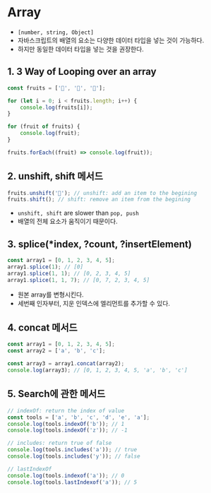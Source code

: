 # Array

-   `[number, string, Object]`
-   자바스크립트의 배열의 요소는 다양한 데이터 타입을 넣는 것이 가능하다.
-   하지만 동일한 데이터 타입을 넣는 것을 권장한다.

## 1. 3 Way of Looping over an array

```js
const fruits = ['🍒', '🥭', '🍍'];

for (let i = 0; i < fruits.length; i++) {
    console.log(fruits[i]);
}

for (fruit of fruits) {
    console.log(fruit);
}

fruits.forEach((fruit) => console.log(fruit));
```

## 2. unshift, shift 메서드

```js
fruits.unshift('🥝'); // unshift: add an item to the begining
fruits.shift(); // shift: remove an item from the begining
```

-   `unshift, shift` are slower than `pop, push`
-   배열의 전체 요소가 움직이기 때문이다.

## 3. splice(*index, ?count, ?insertElement)

```js
const array1 = [0, 1, 2, 3, 4, 5];
array1.splice(1); // [0]
array1.splice(1, 1); // [0, 2, 3, 4, 5]
array1.splice(1, 1, 7); // [0, 7, 2, 3, 4, 5]
```
- 원본 array를 변형시킨다.
- 세번째 인자부터, 지운 인덱스에 엘리먼트를 추가할 수 있다.

## 4. concat 메서드

```js
const array1 = [0, 1, 2, 3, 4, 5];
const array2 = ['a', 'b', 'c'];

const array3 = array1.concat(array2);
console.log(array3); // [0, 1, 2, 3, 4, 5, 'a', 'b', 'c']
```

## 5. Search에 관한 메서드

```js
// indexOf: return the index of value
const tools = ['a', 'b', 'c', 'd', 'e', 'a'];
console.log(tools.indexOf('b')); // 1
console.log(tools.indexOf('z')); // -1

// includes: return true of false
console.log(tools.includes('a')); // true
console.log(tools.includes('y')); // false

// lastIndexOf
console.log(tools.indexof('a')); // 0
console.log(tools.lastIndexof('a')); // 5
```
